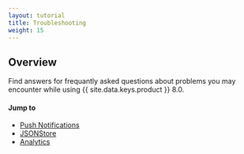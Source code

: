 ```yaml
---
layout: tutorial
title: Troubleshooting
weight: 15
---
```

<!-- NLS_CHARSET=UTF-8 -->
## Overview
Find answers for frequantly asked questions about problems you may encounter while using {{ site.data.keys.product }} 8.0.

#### Jump to
* [Push Notifications](notifications)
* [JSONStore](jsonstore)
* [Analytics](analytics)
